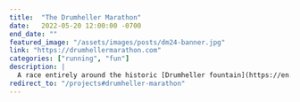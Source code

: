 ```yaml
---
title:  "The Drumheller Marathon"
date:   2022-05-20 12:00:00 -0700
end_date: ""
featured_image: "/assets/images/posts/dm24-banner.jpg"
link: "https://drumhellermarathon.com"
categories: ["running", "fun"]
description: |
  A race entirely around the historic [Drumheller fountain](https://en.wikipedia.org/wiki/Drumheller_Fountain) on the University of Washington campus. I measure the course and organize the event each year. At 190m, the loop course is the smallest in official use by a road marathon in the U.S.
redirect_to: "/projects#drumheller-marathon"
---
```

